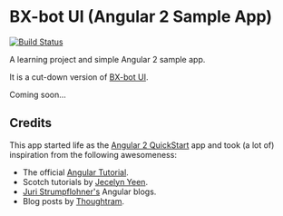 # BX-bot UI (Angular 2 Sample App)

[![Build Status](https://travis-ci.org/Capgemini/bxbot-ui.svg?branch=master)](https://travis-ci.org/Capgemini/bxbot-ui)
    
A learning project and simple Angular 2 sample app.
 
It is a cut-down version of [BX-bot UI](https://github.com/gazbert/bxbot-ui).

Coming soon...

## Credits
This app started life as the [Angular 2 QuickStart](https://github.com/angular/quickstart) app and took (a lot of)
inspiration from the following awesomeness:

* The official [Angular Tutorial](https://angular.io/docs/ts/latest/tutorial/).
* Scotch tutorials by [Jecelyn Yeen](https://pub.scotch.io/@jecelyn).
* [Juri Strumpflohner's](http://juristr.com/blog/collections/angular-2/) Angular blogs.
* Blog posts by [Thoughtram](http://blog.thoughtram.io/angular/2016/09/15/angular-2-final-is-out.html).